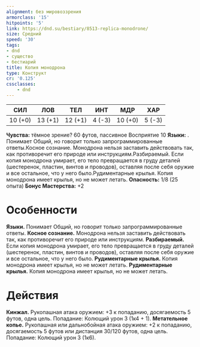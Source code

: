 ```yaml
---
alignment: без мировоззрения
armorclass: '15'
hitpoints: '5'
link: https://dnd.su/bestiary/8513-replica-monodrone/
size: Средний
speed: '30'
tags:
- dnd
- существо
- бестиарий
title: Копия монодрона
type: Конструкт
cr: '0.125'
cssclasses:
    - dnd
---
```



| СИЛ | ЛОВ | ТЕЛ | ИНТ | МДР | ХАР |
|---|---|---|---|---|---|
| 10 (+0) | 13 (+1) | 12 (+1) | 4 (-3) | 10 (+0) | 5 (-3) |
**Чувства:** тёмное зрение? 60 футов, пассивное Восприятие 10
**Языки:** . Понимает Общий, но говорит только запрограммированные ответы.Косное сознание. Монодрона нельзя заставить действовать так, как противоречит его природе или инструкциям.Разбираемый. Если копия монодрона умирает, его тело превращается в груду деталей (шестеренок, пластин, винтов и проводов), оставляя после себя оружие и все остальное, что у него было.Рудиментарные крылья. Копия монодрона имеет крылья, но не может летать.
**Опасность:** 1/8 (25 опыта)
**Бонус Мастерства:** +2


# Особенности
**Языки.** Понимает Общий, но говорит только запрограммированные ответы.
**Косное сознание.** Монодрона нельзя заставить действовать так, как противоречит его природе или инструкциям.
**Разбираемый.** Если копия монодрона умирает, его тело превращается в груду деталей (шестеренок, пластин, винтов и проводов), оставляя после себя оружие и все остальное, что у него было.
**Рудиментарные крылья.** Копия монодрона имеет крылья, но не может летать.
**Рудиментарные крылья.** Копия монодрона имеет крылья, но не может летать.


# Действия
**Кинжал.** Рукопашная атака оружием: +3 к попаданию, досягаемость 5 футов, одна цель. Попадание: Колющий урон 3 (1к4 + 1).
**Метательное копье.** Рукопашная или дальнобойная атака оружием: +2 к попаданию, досягаемость 5 футов или дистанция 30/120 футов, одна цель. Попадание: Колющий урон 3 (1к6).
